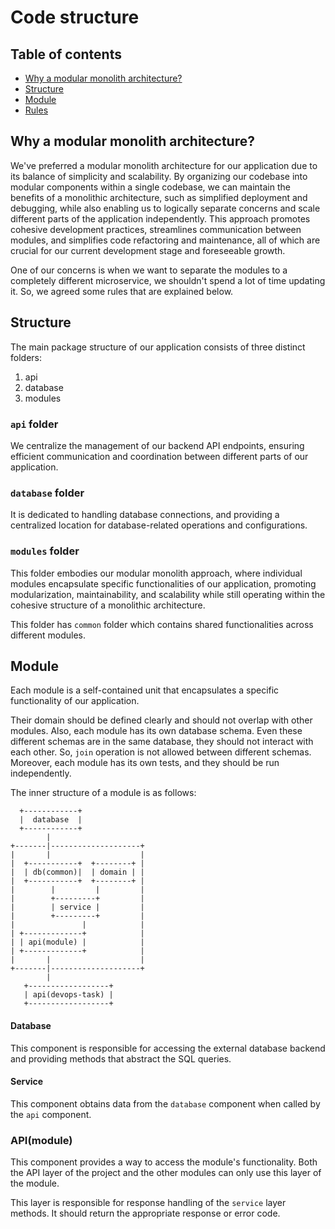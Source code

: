 # Code structure

## Table of contents
* [Why a modular monolith architecture?](#why-a-modular-monolith-architecture)
* [Structure](#structure)
* [Module](#module)
* [Rules](#rules)

## Why a modular monolith architecture?

We've preferred a modular monolith architecture for our application due to its
balance of simplicity and scalability. By organizing our codebase into modular
components within a single codebase, we can maintain the benefits of a monolithic
architecture, such as simplified deployment and debugging, while also enabling us
to logically separate concerns and scale different parts of the application independently.
This approach promotes cohesive development practices, streamlines communication between modules,
and simplifies code refactoring and maintenance, all of which are crucial for our current
development stage and foreseeable growth.

One of our concerns is when we want to separate the modules to a completely different microservice,
we shouldn't spend a lot of time updating it. So, we agreed some rules that are explained below.

## Structure

The main package structure of our application consists of three distinct folders:

1. api
2. database
3. modules

### `api` folder

We centralize the management of our backend API endpoints, ensuring efficient communication and coordination between different
parts of our application.

### `database` folder
It is dedicated to handling database connections, and providing a centralized location
for database-related operations and configurations.

### `modules` folder
This folder embodies our modular monolith approach, where individual modules encapsulate specific
functionalities of our application, promoting modularization, maintainability, and scalability
while still operating within the cohesive structure of a monolithic architecture.

This folder has `common` folder which contains shared functionalities across different modules.

## Module

Each module is a self-contained unit that encapsulates a specific functionality of our application.

Their domain should be defined clearly and should not overlap with other modules. Also, each module
has its own database schema. Even these different schemas are in the same database, they should not
interact with each other. So, `join` operation is not allowed between different schemas. Moreover,
each module has its own tests, and they should be run independently.

The inner structure of a module is as follows:

```
  +------------+
  |  database  |
  +------------+
        |
+-------|--------------------+
|       |                    |
|  +-----------+  +--------+ |
|  | db(common)|  | domain | |
|  +-----------+  +--------+ |
|        |         |         |
|        +---------+         |
|        | service |         |
|        +---------+         |
|               |            |
| +-------------+            |
| | api(module) |            |
| +-------------+            |
|       |                    |
+-------|--------------------+
        |
   +------------------+
   | api(devops-task) |
   +------------------+
```

#### Database

This component is responsible for accessing the external database backend and
providing methods that abstract the SQL queries.

#### Service

This component obtains data from the `database` component when called by the `api` component.

### API(module)

This component provides a way to access the module's functionality.
Both the API layer of the project and the other modules can only use
this layer of the module.

This layer is responsible for response handling of the `service` layer
methods. It should return the appropriate response or error code.
